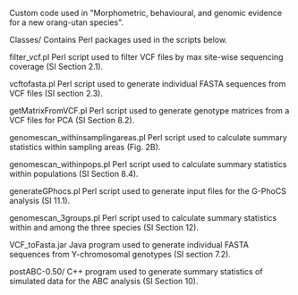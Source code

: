 Custom code used in "Morphometric, behavioural, and genomic evidence for a new orang-utan species".

Classes/
Contains Perl packages used in the scripts below.

filter_vcf.pl
Perl script used to filter VCF files by max site-wise sequencing coverage (SI Section 2.1).

vcftofasta.pl
Perl script used to generate individual FASTA sequences from VCF files (SI section 2.3).

getMatrixFromVCF.pl
Perl script used to generate genotype matrices from a VCF files for PCA (SI Section 8.2).

genomescan_withinsamplingareas.pl
Perl script used to calculate summary statistics within sampling areas (Fig. 2B).

genomescan_withinpops.pl
Perl script used to calculate summary statistics within populations (SI Section 8.4).

generateGPhocs.pl
Perl script used to generate input files for the G-PhoCS analysis (SI 11.1).

genomescan_3groups.pl
Perl script used to calculate summary statistics within and among the three species (SI Section 12).

VCF_toFasta.jar
Java program used to generate individual FASTA sequences from Y-chromosomal genotypes (SI section 7.2).

postABC-0.50/
C++ program used to generate summary statistics of simulated data for the ABC analysis (SI Section 10).

